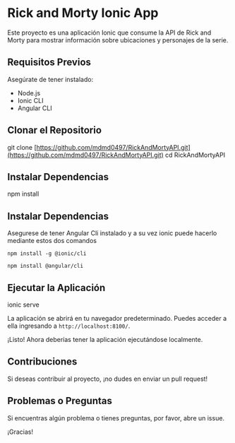 # Rick and Morty Ionic App

Este proyecto es una aplicación Ionic que consume la API de Rick and Morty para mostrar información sobre ubicaciones y personajes de la serie.

## Requisitos Previos

Asegúrate de tener instalado:

* Node.js
* Ionic CLI
* Angular CLI

## Clonar el Repositorio

git clone [https://github.com/mdmd0497/RickAndMortyAPI.git](https://github.com/mdmd0497/RickAndMortyAPI.git)
cd RickAndMortyAPI 

## Instalar Dependencias
npm install
## Instalar Dependencias
Asegurese de tener Angular Cli instalado
y a su vez ionic
puede hacerlo mediante estos dos comandos 
```
npm install -g @ionic/cli
```

```
npm install @angular/cli
```

## Ejecutar la Aplicación
ionic serve


La aplicación se abrirá en tu navegador predeterminado. Puedes acceder a ella ingresando a `http://localhost:8100/`.

¡Listo! Ahora deberías tener la aplicación ejecutándose localmente.

## Contribuciones

Si deseas contribuir al proyecto, ¡no dudes en enviar un pull request!

## Problemas o Preguntas

Si encuentras algún problema o tienes preguntas, por favor, abre un issue.

¡Gracias!

